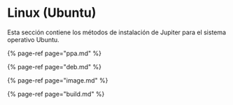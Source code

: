 # Linux \(Ubuntu\)

Esta sección contiene los métodos de instalación de Jupiter para el sistema operativo Ubuntu.

{% page-ref page="ppa.md" %}

{% page-ref page="deb.md" %}

{% page-ref page="image.md" %}

{% page-ref page="build.md" %}

